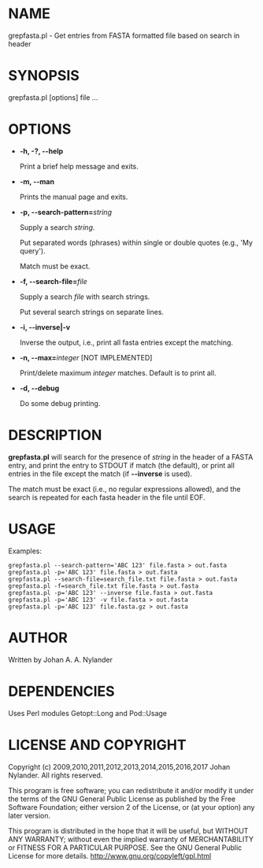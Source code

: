 # NAME

grepfasta.pl - Get entries from FASTA formatted file based on search in header

# SYNOPSIS

grepfasta.pl \[options\] file ...

# OPTIONS

- **-h, -?, --help**

    Print a brief help message and exits.

- **-m, --man**

    Prints the manual page and exits.

- **-p, --search-pattern=**_string_

    Supply a search _string_.

    Put separated words (phrases) within single or double quotes (e.g., 'My query').

    Match must be exact.

- **-f, --search-file=**_file_

    Supply a search _file_ with search strings.

    Put several search strings on separate lines.

- **-i, --inverse|-v**

    Inverse the output, i.e., print all fasta entries except the matching. 

- **-n, --max=**_integer_ \[NOT IMPLEMENTED\]

    Print/delete maximum _integer_ matches. Default is to print all.

- **-d, --debug**

    Do some debug printing.

# DESCRIPTION

**grepfasta.pl** will search for the presence of _string_ in
the header of a FASTA entry, and print the entry to STDOUT if match
(the default), or print all entries in the file except the match (if
**--inverse** is used).

The match must be exact (i.e., no regular expressions allowed), and
the search is repeated for each fasta header in the file until EOF.

# USAGE

Examples:

    grepfasta.pl --search-pattern='ABC 123' file.fasta > out.fasta
    grepfasta.pl -p='ABC 123' file.fasta > out.fasta
    grepfasta.pl --search-file=search_file.txt file.fasta > out.fasta
    grepfasta.pl -f=search_file.txt file.fasta > out.fasta
    grepfasta.pl -p='ABC 123' --inverse file.fasta > out.fasta
    grepfasta.pl -p='ABC 123' -v file.fasta > out.fasta
    grepfasta.pl -p='ABC 123' file.fasta.gz > out.fasta

# AUTHOR

Written by Johan A. A. Nylander

# DEPENDENCIES

Uses Perl modules Getopt::Long and Pod::Usage

# LICENSE AND COPYRIGHT

Copyright (c) 2009,2010,2011,2012,2013,2014,2015,2016,2017 Johan Nylander. All rights reserved.

This program is free software; you can redistribute it and/or
modify it under the terms of the GNU General Public License
as published by the Free Software Foundation; either version 2
of the License, or (at your option) any later version.

This program is distributed in the hope that it will be useful,
but WITHOUT ANY WARRANTY; without even the implied warranty of
MERCHANTABILITY or FITNESS FOR A PARTICULAR PURPOSE.  See the
GNU General Public License for more details. 
http://www.gnu.org/copyleft/gpl.html 
